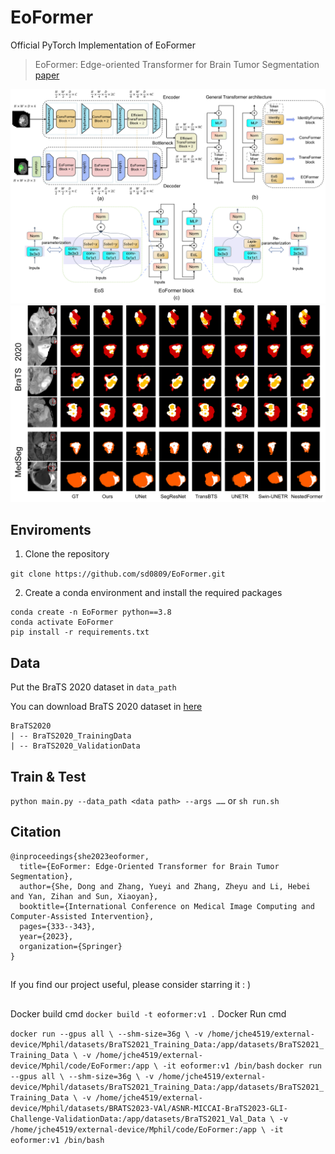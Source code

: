 # EoFormer
Official PyTorch Implementation of EoFormer

> EoFormer: Edge-oriented Transformer for Brain Tumor Segmentation [paper](https://link.springer.com/chapter/10.1007/978-3-031-43901-8_32)

![pipeline](./images/main.png)
![pipeline](./images/visualize.png)

## Enviroments
1. Clone the repository

`git clone https://github.com/sd0809/EoFormer.git`

2. Create a conda environment and install the required packages

```
conda create -n EoFormer python==3.8
conda activate EoFormer
pip install -r requirements.txt
```

## Data
Put the BraTS 2020 dataset in `data_path`

You can download BraTS 2020 dataset in [here](https://www.med.upenn.edu/cbica/brats2020/data.html)

```
BraTS2020
| -- BraTS2020_TrainingData
| -- BraTS2020_ValidationData
```

## Train & Test
`python main.py --data_path <data path> --args ……` or `sh run.sh`
## Citation
```
@inproceedings{she2023eoformer,
  title={EoFormer: Edge-Oriented Transformer for Brain Tumor Segmentation},
  author={She, Dong and Zhang, Yueyi and Zhang, Zheyu and Li, Hebei and Yan, Zihan and Sun, Xiaoyan},
  booktitle={International Conference on Medical Image Computing and Computer-Assisted Intervention},
  pages={333--343},
  year={2023},
  organization={Springer}
}
```

## 
If you find our project useful, please consider starring it  : )

##
Docker build cmd
`docker build -t eoformer:v1 .`
Docker Run cmd

`
docker run --gpus all \
    --shm-size=36g \
    -v /home/jche4519/external-device/Mphil/datasets/BraTS2021_Training_Data:/app/datasets/BraTS2021_Training_Data \
    -v /home/jche4519/external-device/Mphil/code/EoFormer:/app \
    -it eoformer:v1 /bin/bash
`
`
docker run --gpus all \
    --shm-size=36g \
    -v /home/jche4519/external-device/Mphil/datasets/BraTS2021_Training_Data:/app/datasets/BraTS2021_Training_Data \
    -v /home/jche4519/external-device/Mphil/datasets/BRATS2023-VAl/ASNR-MICCAI-BraTS2023-GLI-Challenge-ValidationData:/app/datasets/BraTS2021_Val_Data \
    -v /home/jche4519/external-device/Mphil/code/EoFormer:/app \
    -it eoformer:v1 /bin/bash
`